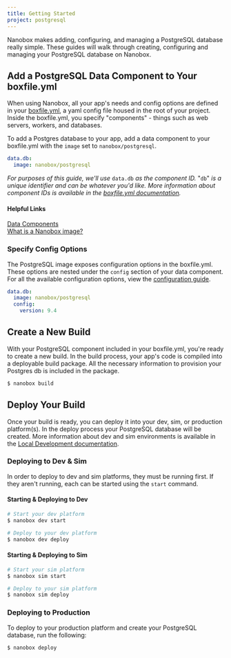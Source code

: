 ```yaml
---
title: Getting Started
project: postgresql
---
```


Nanobox makes adding, configuring, and managing a PostgreSQL database really simple. These guides will walk through creating, configuring and managing your PostgreSQL database on Nanobox.

## Add a PostgreSQL Data Component to Your boxfile.yml
When using Nanobox, all your app's needs and config options are defined in your [boxfile.yml](https://docs.nanobox.io/app-config/boxfile/), a yaml config file housed in the root of your project. Inside the boxfile.yml, you specify "components" - things such as web servers, workers, and databases.

To add a Postgres database to your app, add a data component to your boxfile.yml with the `image` set to `nanobox/postgresql`.

```yaml
data.db:
  image: nanobox/postgresql
```

*For purposes of this guide, we'll use* `data.db` *as the component ID.* "`db`" *is a unique identifier and can be whatever you'd like. More information about component IDs is available in the [boxfile.yml documentation](https://docs.nanobox.io/app-config/boxfile/#component-ids).*


#### Helpful Links
[Data Components](https://docs.nanobox.io/app-config/boxfile/data/)  
[What is a Nanobox image?](https://docs.nanobox.io/images/)

### Specify Config Options
The PostgreSQL image exposes configuration options in the boxfile.yml. These options are nested under the `config` section of your data component. For all the available configuration options, view the [configuration guide](./configure/).

```yaml
data.db:
  image: nanobox/postgresql
  config:
    version: 9.4
```

## Create a New Build
With your PostgreSQL component included in your boxfile.yml, you're ready to create a new build. In the build process, your app's code is compiled into a deployable build package. All the necessary information to provision your Postgres db is included in the package.

```bash
$ nanobox build
```

## Deploy Your Build
Once your build is ready, you can deploy it into your dev, sim, or production platform(s). In the deploy process your PostgreSQL database will be created. More information about dev and sim environments is available in the [Local Development documentation](https://new-nanobox-docs.gopagoda.io/local-dev/dev-sim/).

### Deploying to Dev & Sim
In order to deploy to dev and sim platforms, they must be running first. If they aren't running, each can be started using the `start` command.

#### Starting & Deploying to Dev
```bash
# Start your dev platform
$ nanobox dev start

# Deploy to your dev platform
$ nanobox dev deploy
```

#### Starting & Deploying to Sim
```bash
# Start your sim platform
$ nanobox sim start

# Deploy to your sim platform
$ nanobox sim deploy
```

### Deploying to Production
To deploy to your production platform and create your PostgreSQL database, run the following:

```
$ nanobox deploy
```
